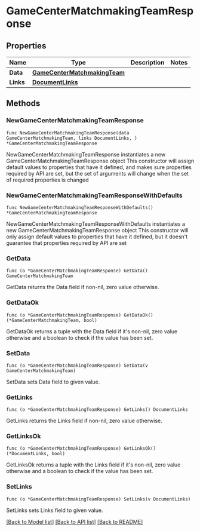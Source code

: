 # GameCenterMatchmakingTeamResponse

## Properties

Name | Type | Description | Notes
------------ | ------------- | ------------- | -------------
**Data** | [**GameCenterMatchmakingTeam**](GameCenterMatchmakingTeam.md) |  | 
**Links** | [**DocumentLinks**](DocumentLinks.md) |  | 

## Methods

### NewGameCenterMatchmakingTeamResponse

`func NewGameCenterMatchmakingTeamResponse(data GameCenterMatchmakingTeam, links DocumentLinks, ) *GameCenterMatchmakingTeamResponse`

NewGameCenterMatchmakingTeamResponse instantiates a new GameCenterMatchmakingTeamResponse object
This constructor will assign default values to properties that have it defined,
and makes sure properties required by API are set, but the set of arguments
will change when the set of required properties is changed

### NewGameCenterMatchmakingTeamResponseWithDefaults

`func NewGameCenterMatchmakingTeamResponseWithDefaults() *GameCenterMatchmakingTeamResponse`

NewGameCenterMatchmakingTeamResponseWithDefaults instantiates a new GameCenterMatchmakingTeamResponse object
This constructor will only assign default values to properties that have it defined,
but it doesn't guarantee that properties required by API are set

### GetData

`func (o *GameCenterMatchmakingTeamResponse) GetData() GameCenterMatchmakingTeam`

GetData returns the Data field if non-nil, zero value otherwise.

### GetDataOk

`func (o *GameCenterMatchmakingTeamResponse) GetDataOk() (*GameCenterMatchmakingTeam, bool)`

GetDataOk returns a tuple with the Data field if it's non-nil, zero value otherwise
and a boolean to check if the value has been set.

### SetData

`func (o *GameCenterMatchmakingTeamResponse) SetData(v GameCenterMatchmakingTeam)`

SetData sets Data field to given value.


### GetLinks

`func (o *GameCenterMatchmakingTeamResponse) GetLinks() DocumentLinks`

GetLinks returns the Links field if non-nil, zero value otherwise.

### GetLinksOk

`func (o *GameCenterMatchmakingTeamResponse) GetLinksOk() (*DocumentLinks, bool)`

GetLinksOk returns a tuple with the Links field if it's non-nil, zero value otherwise
and a boolean to check if the value has been set.

### SetLinks

`func (o *GameCenterMatchmakingTeamResponse) SetLinks(v DocumentLinks)`

SetLinks sets Links field to given value.



[[Back to Model list]](../README.md#documentation-for-models) [[Back to API list]](../README.md#documentation-for-api-endpoints) [[Back to README]](../README.md)


